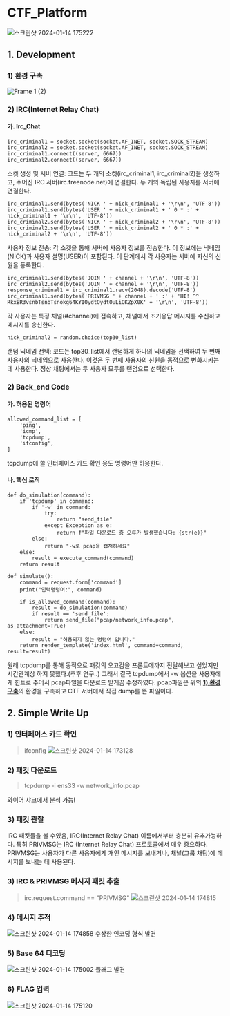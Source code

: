 # CTF_Platform

![스크린샷 2024-01-14 175222](https://github.com/S-SIRIUS/CTF_Platform/assets/109223193/6f689cf5-eed7-43ea-b97b-3c11d629e099)


## 1. Development

### 1) 환경 구축
![Frame 1 (2)](https://github.com/BoB-Dev-Top30/CTF_Platform/assets/109223193/00c6c0d6-d2aa-4552-91b4-800a6afdcfeb)




### 2) IRC(Internet Relay Chat)
#### 가. Irc_Chat
```
irc_criminal1 = socket.socket(socket.AF_INET, socket.SOCK_STREAM)
irc_criminal2 = socket.socket(socket.AF_INET, socket.SOCK_STREAM)
irc_criminal1.connect((server, 6667))
irc_criminal2.connect((server, 6667))
```
소켓 생성 및 서버 연결: 코드는 두 개의 소켓(irc_criminal1, irc_criminal2)을 생성하고, 주어진 IRC 서버(irc.freenode.net)에 연결한다. 두 개의 독립된 사용자를 서버에 연결한다.

```
irc_criminal1.send(bytes('NICK ' + nick_criminal1 + '\r\n', 'UTF-8'))
irc_criminal1.send(bytes('USER ' + nick_criminal1 + ' 0 * :' + nick_criminal1 + '\r\n', 'UTF-8'))
irc_criminal2.send(bytes('NICK ' + nick_criminal2 + '\r\n', 'UTF-8'))
irc_criminal2.send(bytes('USER ' + nick_criminal2 + ' 0 * :' + nick_criminal2 + '\r\n', 'UTF-8'))
```
사용자 정보 전송: 각 소켓을 통해 서버에 사용자 정보를 전송한다. 이 정보에는 닉네임(NICK)과 사용자 설명(USER)이 포함된다. 이 단계에서 각 사용자는 서버에 자신의 신원을 등록한다.

```
irc_criminal1.send(bytes('JOIN ' + channel + '\r\n', 'UTF-8'))
irc_criminal2.send(bytes('JOIN ' + channel + '\r\n', 'UTF-8'))
response_criminal1 = irc_criminal1.recv(2048).decode('UTF-8')
irc_criminal1.send(bytes('PRIVMSG ' + channel + ' :' + 'HI! ^^  RkxBR3vsnbTsnbTsnokg64KYIOydtOydtOuLiOKZpX0K' + '\r\n', 'UTF-8'))
```
각 사용자는 특정 채널(#channel)에 접속하고, 채널에서 초기응답 메시지를 수신하고 메시지를 송신한다.

```
nick_criminal2 = random.choice(top30_list)
```
랜덤 닉네임 선택: 코드는 top30_list에서 랜덤하게 하나의 닉네임을 선택하여 두 번째 사용자의 닉네임으로 사용한다. 이것은 두 번째 사용자의 신원을 동적으로 변화시키는 데 사용한다.
정상 채팅에서는 두 사용자 모두를 랜덤으로 선택한다.

### 2) Back_end Code
#### 가. 허용된 명령어
```
allowed_command_list = [
    'ping',
    'icmp',
    'tcpdump',
    'ifconfig',
]
```
tcpdump에 쓸 인터페이스 카드 확인 용도 명령어만 허용한다.

#### 나. 핵심 로직
```
def do_simulation(command):
    if 'tcpdump' in command:
        if '-w' in command:
            try:
                return "send_file"
            except Exception as e:
                return f"파일 다운로드 중 오류가 발생했습니다: {str(e)}"
        else:
            return "-w로 pcap을 캡처하세요"
    else:
        result = execute_command(command)
    return result

def simulate():
    command = request.form['command']
    print("입력명령어:", command)

    if is_allowed_command(command):
        result = do_simulation(command)
        if result == 'send_file':
            return send_file("pcap/network_info.pcap", as_attachment=True)
    else:
        result = "허용되지 않는 명령어 입니다."
    return render_template('index.html', command=command, result=result)

```
원래 tcpdump를 통해 동적으로 패킷의 오고감을 프론트에까지 전달해보고 싶었지만 시간관계상 하지 못했다.(추후 연구..)
그래서 결국 tcpdump에서 -w 옵션을 사용자에게 힌트로 주어서 pcap파일을 다운로드 받게끔 수정하였다.
pcap파일은 위의  <strong>[1) 환경구축](#1-환경-구축)</strong>의 환경을 구축하고 CTF 서버에서 직접 dump를 뜬 파일이다. 

## 2. Simple Write Up
### 1) 인터페이스 카드 확인
> ifconfig
![스크린샷 2024-01-14 173128](https://github.com/S-SIRIUS/CTF_Platform/assets/109223193/1961472f-15fb-4d33-89d0-02879fb34b74)

### 2) 패킷 다운로드

> tcpdump -i ens33 -w network_info.pcap

와이어 샤크에서 분석 가능!

### 3) 패킷 관찰
IRC 패킷들을 볼 수있음, IRC(Internet Relay Chat) 이름에서부터 충분히 유추가능하다.
특히 PRIVMSG는 IRC (Internet Relay Chat) 프로토콜에서 매우 중요하다.
PRIVMSG는 사용자가 다른 사용자에게 개인 메시지를 보내거나, 채널(그룹 채팅)에 메시지를 보내는 데 사용된다.

### 3) IRC  & PRIVMSG 메시지 패킷 추출
> irc.request.command == "PRIVMSG"
![스크린샷 2024-01-14 174815](https://github.com/S-SIRIUS/CTF_Platform/assets/109223193/4e8bc970-60d9-4e3f-9618-5f3ad197a25a)


### 4) 메시지 추적
![스크린샷 2024-01-14 174858](https://github.com/S-SIRIUS/CTF_Platform/assets/109223193/c8d007cd-606b-41ad-876b-e0e5fc009bf5)
수상한 인코딩 형식 발견

### 5) Base 64 디코딩
![스크린샷 2024-01-14 175002](https://github.com/S-SIRIUS/CTF_Platform/assets/109223193/21e32c02-9da8-455c-91d8-8052c2b893c8)
플래그 발견

### 6) FLAG 입력
![스크린샷 2024-01-14 175120](https://github.com/S-SIRIUS/CTF_Platform/assets/109223193/8169063f-ac9a-40b6-9d82-994ff86feb8f)


